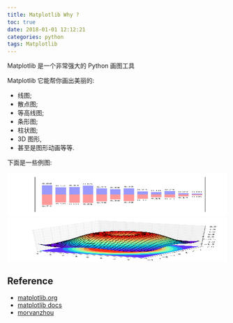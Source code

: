 ```yaml
---
title: Matplotlib Why ?
toc: true
date: 2018-01-01 12:12:21
categories: python
tags: Matplotlib
---
```


Matplotlib 是一个非常强大的 Python 画图工具

<!-- more -->

Matplotlib 它能帮你画出美丽的:

- 线图;
- 散点图;
- 等高线图;
- 条形图;
- 柱状图;
- 3D 图形,
- 甚至是图形动画等等.

下面是一些例图:

<div class="limg1">
<img src="/images/python/matplotlib-0-why-1.png" height="100" width="650" />
</div>

<div class="limg1">
<img src="/images/python/matplotlib-0-why-3.png" height="100" width="650" />
</div>

[img1]: /images/python/matplotlib-0-why-1.png
[img3]: /images/python/matplotlib-0-why-3.png

## Reference

- [matplotlib.org][1]
- [matplotlib docs][2]
- [morvanzhou][3]

[1]: https://matplotlib.org/
[2]: https://matplotlib.org/contents.html
[3]: https://morvanzhou.github.io


